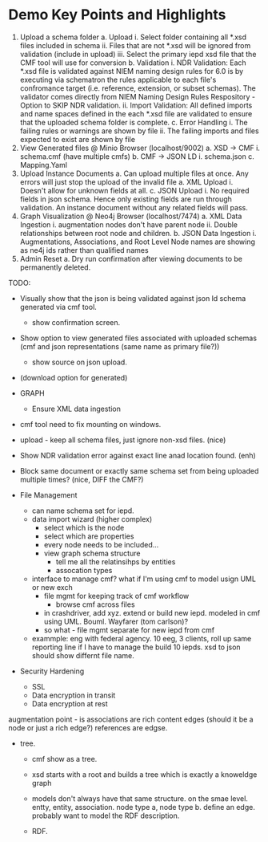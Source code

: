 # Demo Key Points and Highlights

1. Upload a schema folder
    a. Upload
        i. Select folder containing all *.xsd files included in schema
        ii. Files that are not *.xsd will be ignored from validation (include in upload)
        iii. Select the primary iepd xsd file that the CMF tool will use for conversion
    b. Validation
        i. NDR Validation: Each *.xsd file is validated against NIEM naming design rules for 6.0 is by executing via schematron the rules applicable to each file's confromance target (i.e. reference, extension, or subset schemas). The validator comes directly from NIEM Naming Design Rules Respository 
            - Option to SKIP NDR validation. 
        ii. Import Validation: All defined imports and name spaces defined in the each *.xsd file are validated to ensure that the uploaded schema folder is complete. 
    c. Error Handling
        i. The failing rules or warnings are shown by file 
        ii. The failing imports and files expected to exist are shown by file
2. View Generated files @ Minio Browser (localhost/9002)
    a. XSD -> CMF
        i. schema.cmf (have multiple cmfs)
    b. CMF -> JSON LD 
        i. schema.json
    c. Mapping.Yaml
3. Upload Instance Documents
    a. Can upload multiple files at once. Any errors will just stop the upload of the invalid file
    a. XML Upload
        i. Doesn't allow for unknown fields at all. 
    c. JSON Upload
        i. No required fields in json schema. Hence only existing fields are run through validation. An instance document without any related fields will pass. 
4. Graph Visualization @ Neo4j Browser (localhost/7474) 
    a. XML Data Ingestion 
        i. augmentation nodes don't have parent node
        ii. Double relationships between root node and children. 
    b. JSON Data Ingestion 
        i. Augmentations, Associations, and Root Level Node names are showing as ne4j ids rather than qualified names
5. Admin Reset
    a. Dry run confirmation after viewing documents to be permanently deleted. 


TODO: 

- Visually show that the json is being validated against json ld schema generated via cmf tool. 
    - show confirmation screen. 
- Show option to view generated files associated with uploaded schemas (cmf and json representations (same name as primary file?))
    - show source on json upload.
- (download option for generated)
- GRAPH
    - Ensure XML data ingestion 
- cmf tool need to fix mounting on windows. 

- upload - keep all schema files, just ignore non-xsd files. (nice)
- Show NDR validation error against exact line anad location found. (enh)
- Block same document or exactly same schema set from being uploaded multiple times? (nice, DIFF the CMF?)

- File Management
    - can name schema set for iepd. 
    - data import wizard (higher complex)
        - select which is the node
        - select which are properties
        - every node needs to be included...
        - view graph schema structure
            - tell me all the relatinsihps by entities
            - assocation types
    - interface to manage cmf? what if I'm using cmf to model usign UML or new exch 
        - file mgmt for keeping track of cmf workflow
            - browse cmf across files 
        - in crashdriver, add xyz. extend or build new iepd. modeled in cmf using UML. Bouml. Wayfarer (tom carlson)? 
        - so what - file mgmt separate for new iepd from cmf
    - exammple: eng with federal agency. 10 eeg, 3 clients, roll up same reporting line
        if I have to manage the build 10 iepds. 
        xsd to json should show differnt file name. 
- Security Hardening 
    - SSL 
    - Data encryption in transit
    - Data encryption at rest


augmentation point - is 
associations are rich content edges (should it be a node or just a rich edge?)
references are edgse. 

- tree. 
    - cmf show as a tree.
    - xsd starts with a root and builds a tree which is exactly a knoweldge graph
    - models don't always have that same structure.
    on the smae level. entty, entity, association. 
        node type a, node type b. 
        define an edge. 
        probably want to model the RDF description. 

    - RDF. 